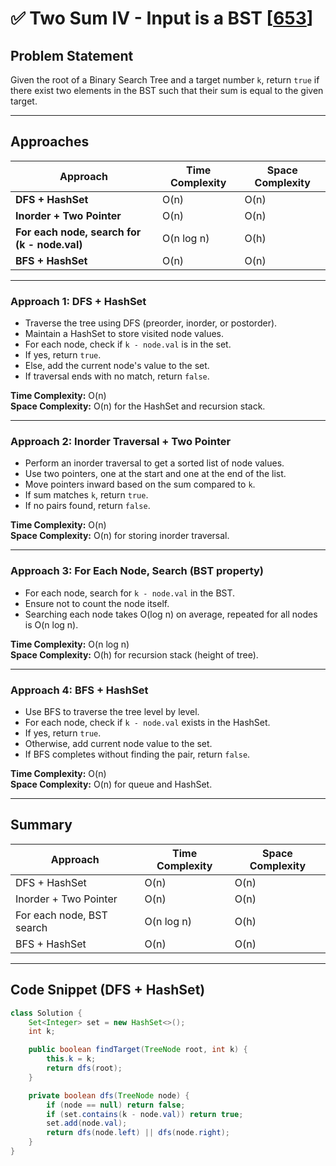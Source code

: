 
# ✅ Two Sum IV - Input is a BST [[653](https://leetcode.com/problems/two-sum-iv-input-is-a-bst/)]

## Problem Statement
Given the root of a Binary Search Tree and a target number `k`, return `true` if there exist two elements in the BST such that their sum is equal to the given target.

---

## Approaches

| Approach                              | Time Complexity | Space Complexity |
|-------------------------------------|-----------------|------------------|
| **DFS + HashSet**                   | O(n)            | O(n)             |
| **Inorder + Two Pointer**            | O(n)            | O(n)             |
| **For each node, search for (k - node.val)** | O(n log n)       | O(h)             |
| **BFS + HashSet**                    | O(n)            | O(n)             |

---

### Approach 1: DFS + HashSet  
- Traverse the tree using DFS (preorder, inorder, or postorder).
- Maintain a HashSet to store visited node values.
- For each node, check if `k - node.val` is in the set.
- If yes, return `true`.
- Else, add the current node's value to the set.
- If traversal ends with no match, return `false`.

**Time Complexity:** O(n)  
**Space Complexity:** O(n) for the HashSet and recursion stack.

---

### Approach 2: Inorder Traversal + Two Pointer  
- Perform an inorder traversal to get a sorted list of node values.
- Use two pointers, one at the start and one at the end of the list.
- Move pointers inward based on the sum compared to `k`.
- If sum matches `k`, return `true`.
- If no pairs found, return `false`.

**Time Complexity:** O(n)  
**Space Complexity:** O(n) for storing inorder traversal.

---

### Approach 3: For Each Node, Search (BST property)  
- For each node, search for `k - node.val` in the BST.
- Ensure not to count the node itself.
- Searching each node takes O(log n) on average, repeated for all nodes is O(n log n).

**Time Complexity:** O(n log n)  
**Space Complexity:** O(h) for recursion stack (height of tree).

---

### Approach 4: BFS + HashSet  
- Use BFS to traverse the tree level by level.
- For each node, check if `k - node.val` exists in the HashSet.
- If yes, return `true`.
- Otherwise, add current node value to the set.
- If BFS completes without finding the pair, return `false`.

**Time Complexity:** O(n)  
**Space Complexity:** O(n) for queue and HashSet.

---

## Summary

| Approach                           | Time Complexity | Space Complexity |
|----------------------------------|-----------------|------------------|
| DFS + HashSet                    | O(n)            | O(n)             |
| Inorder + Two Pointer             | O(n)            | O(n)             |
| For each node, BST search         | O(n log n)      | O(h)             |
| BFS + HashSet                    | O(n)            | O(n)             |

---

## Code Snippet (DFS + HashSet)

```java
class Solution {
    Set<Integer> set = new HashSet<>();
    int k;

    public boolean findTarget(TreeNode root, int k) {
        this.k = k;
        return dfs(root);
    }

    private boolean dfs(TreeNode node) {
        if (node == null) return false;
        if (set.contains(k - node.val)) return true;
        set.add(node.val);
        return dfs(node.left) || dfs(node.right);
    }
}
